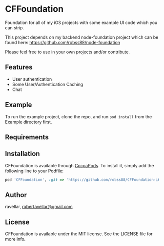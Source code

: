 # CFFoundation

Foundation for all of my iOS projects with some example UI code which you can strip.

This project depends on my backend node-foundation project which can be found here:
https://github.com/robss88/node-foundation

Please feel free to use in your own projects and/or contribute.

## Features

- User authentication
- Some User/Authentication Caching
- Chat

## Example

To run the example project, clone the repo, and run `pod install` from the Example directory first.

## Requirements

## Installation

CFFoundation is available through [CocoaPods](https://cocoapods.org). To install
it, simply add the following line to your Podfile:

```ruby
pod 'CFFoundation', :git => 'https://github.com/robss88/CFFoundation-iOS.git'
```

## Author

ravellar, robertavellar@gmail.com

## License

CFFoundation is available under the MIT license. See the LICENSE file for more info.
